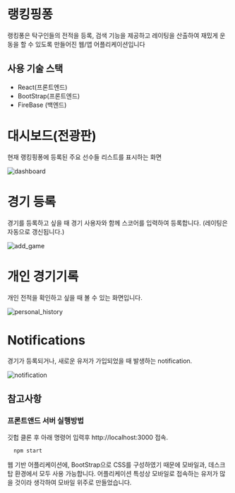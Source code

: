 # 랭킹핑퐁

랭킹퐁은 탁구인들의 전적을 등록, 검색 기능을 제공하고 레이팅을 산출하여 재밌게 운동을 할 수 있도록 만들어진 웹/앱 어플리케이션입니다

## 사용 기술 스택
- React(프론트엔드)
- BootStrap(프론트엔드)
- FireBase (백엔드)


# 대시보드(전광판)

현재 랭킹핑퐁에 등록된 주요 선수들 리스트를 표시하는 화면

![dashboard](./img/dashboard.png)

# 경기 등록

경기를 등록하고 싶을 때 경기 사용자와 함께 스코어를 입력하여 등록합니다. (레이팅은 자동으로 갱신됩니다.)
 
![add_game](./img/add_game.png)


# 개인 경기기록

개인 전적을 확인하고 싶을 때 볼 수 있는 화면입니다.

![personal_history](./img/personal_history.png)

# Notifications

경기가 등록되거나, 새로운 유저가 가입되었을 때 발생하는 notification.

![notification](./img/notification.png)


## 참고사항

### 프론트앤드 서버 실행방법

깃헙 클론 후 아래 명령어 입력후 http://localhost:3000  접속.
```
  npm start
```



 웹 기반 어플리케이션에, BootStrap으로 CSS를 구성하였기 때문에 모바일과, 데스크탑 환경에서 모두 사용 가능합니다. 어플리케이션 특성상 모바일로 접속하는 유저가 많을 것이라 생각하여 모바일 위주로 만들었습니다.
